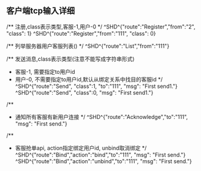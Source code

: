 ## 客户端tcp输入详细

/** 注册,class表示类型,客服-1,用户-0 */
^SHD^{"route":"Register","from":"2", "class": 1}
^SHD^{"route":"Register","from":"111", "class": 0}

/** 列举服务器用户客服列表() */
^SHD^{"route":"List","from":"111"}

/** 发送消息,class表示类型(注意不能写成字符串形式)
 * 客服-1, 需要指定to用户id
 * 用户-0, 不需要指定to用户id,默认从绑定关系中找目的客服id
 */
^SHD^{"route":"Send", "class":1, "to":"111", "msg": "First send1."}
^SHD^{"route":"Send", "class":0, "msg": "First send1."}

/**
 * 通知所有客服有新用户连接
 */
^SHD^{"route":"Acknowledge","to":"111", "msg": "First send."}

/**
 * 客服抢单api, action指定绑定用户id, unbind取消绑定
 */
^SHD^{"route":"Bind","action":"bind","to":"111", "msg": "First send."}
^SHD^{"route":"Bind","action":"unbind","to":"111", "msg": "First send."}


